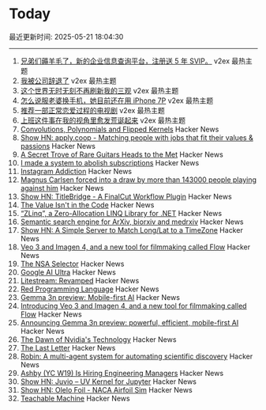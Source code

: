 # Today

最近更新时间: 2025-05-21 18:04:30

--- 
1. [兄弟们薅羊毛了，新的企业信息查询平台，注册送 5 年 SVIP。](https://www.v2ex.com/t/1133226) v2ex 最热主题
2. [我被公司辞退了](https://www.v2ex.com/t/1133220) v2ex 最热主题
3. [这个世界无时无刻不再刷新我的三观](https://www.v2ex.com/t/1133186) v2ex 最热主题
4. [怎么说服老婆换手机，她目前还在用 iPhone 7P](https://www.v2ex.com/t/1133184) v2ex 最热主题
5. [推荐一部正常恋爱过程的电视剧](https://www.v2ex.com/t/1133164) v2ex 最热主题
6. [上班这件事在我的视角里愈发荒诞起来](https://www.v2ex.com/t/1133156) v2ex 最热主题
7. [Convolutions, Polynomials and Flipped Kernels](https://eli.thegreenplace.net/2025/convolutions-polynomials-and-flipped-kernels/) Hacker News
8. [Show HN: apply.coop - Matching people with jobs that fit their values & passions](https://apply.coop) Hacker News
9. [A Secret Trove of Rare Guitars Heads to the Met](https://www.newyorker.com/magazine/2025/05/26/a-secret-trove-of-rare-guitars-heads-to-the-met) Hacker News
10. [I made a system to abolish subscriptions](https://www.joinares.com/) Hacker News
11. [Instagram Addiction](https://blog.greg.technology/2025/05/19/on-instagram-addiction.html) Hacker News
12. [Magnus Carlsen forced into a draw by more than 143000 people playing against him](https://apnews.com/article/chess-magnus-carlsen-match-world-freestyle-grandmaster-963a977765fa02d05a14d701666dfcd7) Hacker News
13. [Show HN: TitleBridge - A FinalCut Workflow Plugin](https://bustin.tech/apps/titlebridge/) Hacker News
14. [The Value Isn't in the Code](https://jonayre.uk/blog/2022/10/30/the-real-value-isnt-in-the-code/) Hacker News
15. [“ZLinq”, a Zero-Allocation LINQ Library for .NET](https://neuecc.medium.com/zlinq-a-zero-allocation-linq-library-for-net-1bb0a3e5c749) Hacker News
16. [Semantic search engine for ArXiv, biorxiv and medrxiv](https://arxivxplorer.com/) Hacker News
17. [Show HN: A Simple Server to Match Long/Lat to a TimeZone](https://github.com/LittleGreenViper/LGV_TZ_Lookup) Hacker News
18. [Veo 3 and Imagen 4, and a new tool for filmmaking called Flow](https://blog.google/technology/ai/generative-media-models-io-2025/) Hacker News
19. [The NSA Selector](https://github.com/wenzellabs/the_NSA_selector) Hacker News
20. [Google AI Ultra](https://blog.google/products/google-one/google-ai-ultra/) Hacker News
21. [Litestream: Revamped](https://fly.io/blog/litestream-revamped/) Hacker News
22. [Red Programming Language](https://www.red-lang.org/p/about.html) Hacker News
23. [Gemma 3n preview: Mobile-first AI](https://developers.googleblog.com/en/introducing-gemma-3n/) Hacker News
24. [Introducing Veo 3 and Imagen 4, and a new tool for filmmaking called Flow](https://blog.google/technology/ai/generative-media-models-io-2025/) Hacker News
25. [Announcing Gemma 3n preview: powerful, efficient, mobile-first AI](https://developers.googleblog.com/en/introducing-gemma-3n/) Hacker News
26. [The Dawn of Nvidia's Technology](https://blog.dshr.org/2025/05/the-dawn-of-nvidias-technology.html) Hacker News
27. [The Last Letter](https://aeon.co/essays/how-the-last-letters-of-the-condemned-can-teach-us-how-to-live) Hacker News
28. [Robin: A multi-agent system for automating scientific discovery](https://arxiv.org/abs/2505.13400) Hacker News
29. [Ashby (YC W19) Is Hiring Engineering Managers](https://www.ashbyhq.com/careers?utm_source=hn&ashby_jid=933570bc-a3d6-4fcc-991d-dc399c53a58a) Hacker News
30. [Show HN: Juvio – UV Kernel for Jupyter](https://github.com/OKUA1/juvio) Hacker News
31. [Show HN:  Olelo Foil - NACA Airfoil Sim](https://foil.olelohonua.com/) Hacker News
32. [Teachable Machine](https://teachablemachine.withgoogle.com/) Hacker News
